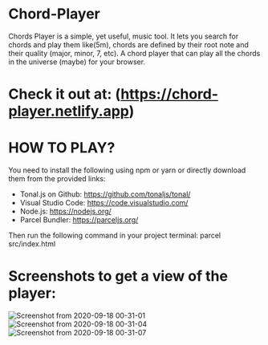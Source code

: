 # Chord-Player
Chords Player is a simple, yet useful, music tool. It lets you search for chords and play them like(5m), chords are defined by their root note and their quality (major, minor, 7, etc).
A chord player that can play all the chords in the universe (maybe) for your browser.

# Check it out at: (https://chord-player.netlify.app)

# HOW TO PLAY?
You need to install the following using npm or yarn or directly download them from the provided links:
  - Tonal.js on Github: https://github.com/tonaljs/tonal/
  - Visual Studio Code: https://code.visualstudio.com/
  - Node.js: https://nodejs.org/
  - Parcel Bundler: https://parceljs.org/

Then run the following command in your project terminal: parcel src/index.html

# Screenshots to get a view of the player: 
![Screenshot from 2020-09-18 00-31-01](https://user-images.githubusercontent.com/55761079/93515798-cbc60280-f946-11ea-9ed3-ad06e2651839.png)
![Screenshot from 2020-09-18 00-31-04](https://user-images.githubusercontent.com/55761079/93515803-cd8fc600-f946-11ea-8983-d6e23a4f76d3.png)
![Screenshot from 2020-09-18 00-31-07](https://user-images.githubusercontent.com/55761079/93515806-cec0f300-f946-11ea-932d-b9d9907156a7.png)

